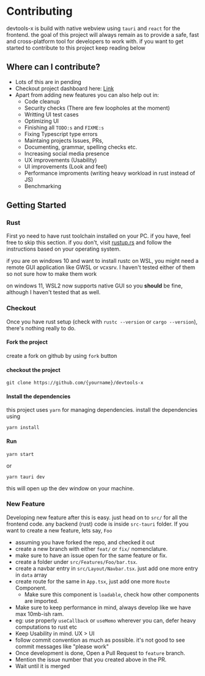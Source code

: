 

# Contributing

devtools-x is build with native webview using `tauri` and `react` for the frontend. the goal of this project will always remain as to provide
a safe, fast and cross-platform tool for developers to work with. if you want to get started to contribute to this project keep reading below


## Where can I contribute?

- Lots of this are in pending
- Checkout project dashboard here: [Link](https://github.com/orgs/fosslife/projects/1)
- Apart from adding new features you can also help out in:
  - Code cleanup
  - Security checks (There are few loopholes at the moment)
  - Writting UI test cases
  - Optimizing UI
  - Finishing all `TODO:s` and `FIXME:s`
  - Fixing Typescript type errors
  - Maintaing projects Issues, PRs,
  - Documenting, grammar, spelling checks etc.
  - Increasing social media presence
  - UX improvements (Usability)
  - UI improvements (Look and feel)
  - Performance improments (writing heavy workload in rust instead of JS)
  - Benchmarking

## Getting Started

### Rust

First yo need to have rust toolchain installed on your PC. if you have, feel free to skip this section. if you don't, visit [rustup.rs](https://rustup.rs/) and follow the instructions based on your operating system.

if you are on windows 10 and want to install rustc on WSL, you might need a remote GUI application like GWSL or vcxsrv. I haven't tested either of them so not sure how to make them work

on windows 11, WSL2 now supports native GUI so you __should__ be fine, although I haven't tested that as well.


### Checkout

Once you have rust setup (check with `rustc --version` or `cargo --version`), there's nothing really to do.

#### Fork the project
create a fork on github by using `fork` button


#### checkout the project

```
git clone https://github.com/{yourname}/devtools-x
```


#### Install the dependencies

this project uses `yarn` for managing dependencies. install the dependencies using

```
yarn install
```


#### Run

```
yarn start
```

or

```
yarn tauri dev
```

this will open up the dev window on your machine. 




### New Feature

Developing new feature after this is easy. just head on to `src/` for all the frontend code. any backend (rust) code is inside `src-tauri` folder. If you want to create a new feature, lets say, `Foo`

 - assuming you have forked the repo, and checked it out
 - create a new branch with either `feat/` or `fix/` nomenclature.
 - make sure to have an issue open for the same feature or fix.
 - create a folder under `src/Features/Foo/bar.tsx`. 
 - create a navbar entry in `src/Layout/Navbar.tsx`. just add one more entry in `data` array
 - create route for the same in `App.tsx`, just add one more `Route` Component. 
   - Make sure this component is `loadable`, check how other components are imported.
 - Make sure to keep performance in mind, always develop like we have max 10mb-ish ram.
 - eg: use properly `useCallback` or `useMemo` wherever you can, defer heavy computations to rust etc
 - Keep Usability in mind. UX > UI
 - follow commit convention as much as possible. it's not good to see commit messages like "please work"
 - Once development is done, Open a Pull Request to `feature` branch. 
 - Mention the issue number that you created above in the PR.
 - Wait until it is merged